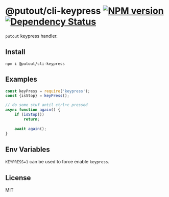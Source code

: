 # @putout/cli-keypress [![NPM version][NPMIMGURL]][NPMURL] [![Dependency Status][DependencyStatusIMGURL]][DependencyStatusURL]

[NPMIMGURL]: https://img.shields.io/npm/v/@putout/cli-keypress.svg?style=flat&longCache=true
[NPMURL]: https://npmjs.org/package/@putout/cli-keypress "npm"
[DependencyStatusURL]: https://david-dm.org/coderaiser/putout?path=packages/cli-keypress
[DependencyStatusIMGURL]: https://david-dm.org/coderaiser/putout.svg?path=packages/cli-keypress

`putout` keypress handler.

## Install

```
npm i @putout/cli-keypress
```

## Examples

```js
const keyPress = require('keypress');
const {isStop} = keyPress();

// do some stuf antil ctrl+c pressed
async function again() {
    if (isStop())
        return;
    
    await again();
}
```

## Env Variables

`KEYPRESS=1` can be used to force enable `keypress`.

## License

MIT

